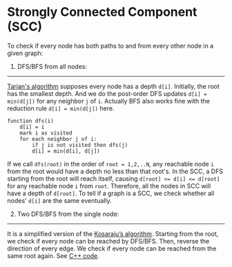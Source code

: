 Strongly Connected Component (SCC)
===

To check if every node has both paths to and from every other node in a given graph:

1. DFS/BFS from all nodes:
---
[Tarjan's algorithm](https://en.wikipedia.org/wiki/Tarjan%27s_strongly_connected_components_algorithm) supposes every node has a depth `d[i]`. Initially, the root has the smallest depth. And we do the post-order DFS updates `d[i] = min(d[j])` for any neighbor `j` of `i`. Actually BFS also works fine with the reduction rule `d[i] = min(d[j])` here.

    function dfs(i)
        d[i] = i
        mark i as visited
        for each neighbor j of i: 
            if j is not visited then dfs(j)
            d[i] = min(d[i], d[j])

If we call `dfs(root)` in the order of `root = 1,2,..N`, any reachable node `i` from the root would have a depth no less than that root's. In the SCC, a DFS starting from the root will reach itself, causing `d[root] <= d[i] <= d[root]` for any reachable node `i` from `root`. Therefore, all the nodes in SCC will have a depth of `d[root]`. To tell if a graph is a SCC, we check whether all nodes' `d[i]` are the same eventually.

2. Two DFS/BFS from the single node:
---
It is a simplified version of the [Kosaraju’s algorithm](https://www.geeksforgeeks.org/strongly-connected-components/). Starting from the root, we check if every node can be reached by DFS/BFS. Then, reverse the direction of every edge. We check if every node can be reached from the same root again. See [C++ code](http://codeforces.com/contest/475/submission/8140615).

